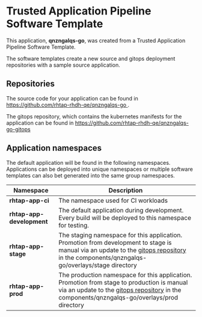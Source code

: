 # Trusted Application Pipeline Software Template

This application, **qnzngalqs-go**, was created from a Trusted Application Pipeline Software Template.

The software templates create a new source and gitops deployment repositories with a sample source application. 

## Repositories

The source code for your application can be found in [https://github.com/rhtap-rhdh-qe/qnzngalqs-go ](https://github.com/rhtap-rhdh-qe/qnzngalqs-go ).
 
The gitops repository, which contains the kubernetes manifests for the application can be found in 
[https://github.com/rhtap-rhdh-qe/qnzngalqs-go-gitops ](https://github.com/rhtap-rhdh-qe/qnzngalqs-go-gitops ) 

## Application namespaces 

The default application will be found in the following namespaces. Applications can be deployed into unique namespaces or multiple software templates can also bet generated into the same group namespaces.  

|  Namespace   |  Description   |  
| -------- | -------- |
| **rhtap-app-ci** | The namespace used for CI workloads |
| **rhtap-app-development** | The default application during development. Every build will be deployed to this namespace for testing. |
| **rhtap-app-stage** | The staging namespace for this application. Promotion from development to stage is manual via an update to the [gitops repository](https://github.com/rhtap-rhdh-qe/qnzngalqs-go-gitops ) in the components/qnzngalqs-go/overlays/stage directory |
| **rhtap-app-prod** | The production namespace for this application. Promotion from stage to production is manual via an update to the [gitops repository](https://github.com/rhtap-rhdh-qe/qnzngalqs-go-gitops ) in the components/qnzngalqs-go/overlays/prod directory |